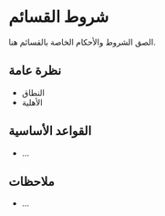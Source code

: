# شروط القسائم

الصق الشروط والأحكام الخاصة بالقسائم هنا.

## نظرة عامة
- النطاق
- الأهلية

## القواعد الأساسية
- ...

## ملاحظات
- ...
